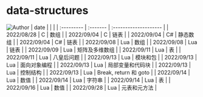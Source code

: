 # data-structures 
![Author](https://img.shields.io/badge/Author-ZengBc-da282a)
| date       |  |              |
| :--------- | :------- | :-------------------- |
| 2022/08/28 | C        | 数组                  |
| 2022/09/04 | C        | 链表                  |
| 2022/09/04 | C#       | 静态数组              |
| 2022/09/04 | C#       | 链表                  |
| 2022/09/08 | Lua      | 数组                  |
| 2022/09/08 | Lua      | 链表                  |
| 2022/09/09 | Lua      | 矩阵及多维数组        |
| 2022/09/11 | Lua      | 表                    |
| 2022/09/11 | Lua      | 八皇后问题            |
| 2022/09/13 | Lua      | 模块和包              |
| 2022/09/13 | Lua      | 面向对象编程          |
| 2022/09/13 | Lua      | 局部变量和代码块      |
| 2022/09/13 | Lua      | 控制结构              |
| 2022/09/13 | Lua      | Break, return 和 goto |
| 2022/09/14 | Lua      | 数值                  |
| 2022/09/14 | Lua      | 字符串                |
| 2022/09/14 | Lua      | 表                    |
| 2022/09/16 | Lua      | 数值                  |
| 2022/09/28 | Lua | 元表和元方法 |


